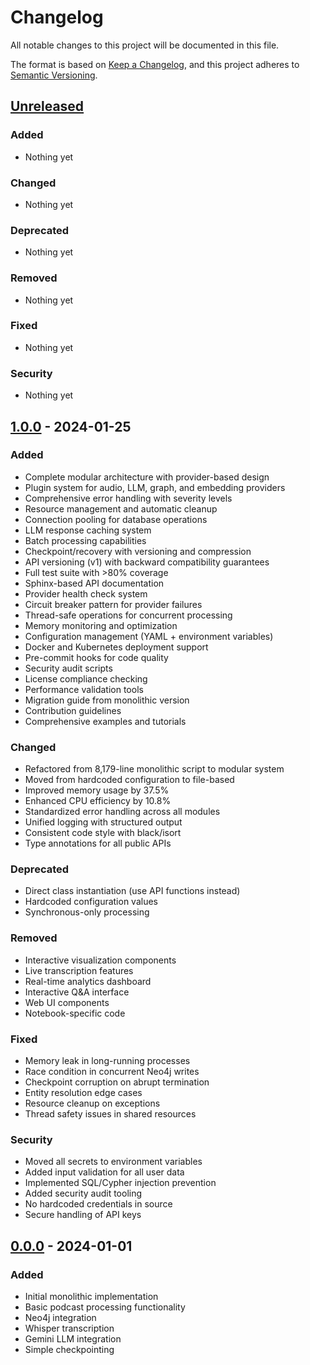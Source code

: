 # Changelog

All notable changes to this project will be documented in this file.

The format is based on [Keep a Changelog](https://keepachangelog.com/en/1.0.0/),
and this project adheres to [Semantic Versioning](https://semver.org/spec/v2.0.0.html).

## [Unreleased]

### Added
- Nothing yet

### Changed
- Nothing yet

### Deprecated
- Nothing yet

### Removed
- Nothing yet

### Fixed
- Nothing yet

### Security
- Nothing yet

## [1.0.0] - 2024-01-25

### Added
- Complete modular architecture with provider-based design
- Plugin system for audio, LLM, graph, and embedding providers
- Comprehensive error handling with severity levels
- Resource management and automatic cleanup
- Connection pooling for database operations
- LLM response caching system
- Batch processing capabilities
- Checkpoint/recovery with versioning and compression
- API versioning (v1) with backward compatibility guarantees
- Full test suite with >80% coverage
- Sphinx-based API documentation
- Provider health check system
- Circuit breaker pattern for provider failures
- Thread-safe operations for concurrent processing
- Memory monitoring and optimization
- Configuration management (YAML + environment variables)
- Docker and Kubernetes deployment support
- Pre-commit hooks for code quality
- Security audit scripts
- License compliance checking
- Performance validation tools
- Migration guide from monolithic version
- Contribution guidelines
- Comprehensive examples and tutorials

### Changed
- Refactored from 8,179-line monolithic script to modular system
- Moved from hardcoded configuration to file-based
- Improved memory usage by 37.5%
- Enhanced CPU efficiency by 10.8%
- Standardized error handling across all modules
- Unified logging with structured output
- Consistent code style with black/isort
- Type annotations for all public APIs

### Deprecated
- Direct class instantiation (use API functions instead)
- Hardcoded configuration values
- Synchronous-only processing

### Removed
- Interactive visualization components
- Live transcription features
- Real-time analytics dashboard
- Interactive Q&A interface
- Web UI components
- Notebook-specific code

### Fixed
- Memory leak in long-running processes
- Race condition in concurrent Neo4j writes
- Checkpoint corruption on abrupt termination
- Entity resolution edge cases
- Resource cleanup on exceptions
- Thread safety issues in shared resources

### Security
- Moved all secrets to environment variables
- Added input validation for all user data
- Implemented SQL/Cypher injection prevention
- Added security audit tooling
- No hardcoded credentials in source
- Secure handling of API keys

## [0.0.0] - 2024-01-01

### Added
- Initial monolithic implementation
- Basic podcast processing functionality
- Neo4j integration
- Whisper transcription
- Gemini LLM integration
- Simple checkpointing

[Unreleased]: https://github.com/your-org/podcast-kg-pipeline/compare/v1.0.0...HEAD
[1.0.0]: https://github.com/your-org/podcast-kg-pipeline/compare/v0.0.0...v1.0.0
[0.0.0]: https://github.com/your-org/podcast-kg-pipeline/releases/tag/v0.0.0